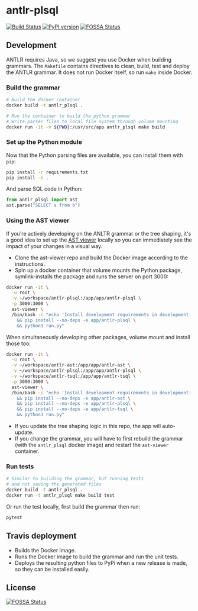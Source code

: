 # antlr-plsql

[![Build Status](https://travis-ci.org/datacamp/antlr-plsql.svg?branch=master)](https://travis-ci.org/datacamp/antlr-plsql)
[![PyPI version](https://badge.fury.io/py/antlr-plsql.svg)](https://badge.fury.io/py/antlr-plsql)
[![FOSSA Status](https://app.fossa.io/api/projects/git%2Bgithub.com%2Fdatacamp%2Fantlr-plsql.svg?type=shield)](https://app.fossa.io/projects/git%2Bgithub.com%2Fdatacamp%2Fantlr-plsql?ref=badge_shield)

## Development

ANTLR requires Java, so we suggest you use Docker when building grammars. The `Makefile` contains directives to clean, build, test and deploy the ANTLR grammar. It does not run Docker itself, so run `make` inside Docker.

### Build the grammar

```bash
# Build the docker container
docker build -t antlr_plsql .

# Run the container to build the python grammar
# Write parser files to local file system through volume mounting
docker run -it -v ${PWD}:/usr/src/app antlr_plsql make build
```

### Set up the Python module

Now that the Python parsing files are available, you can install them with `pip`:

```bash
pip install -r requirements.txt
pip install -e .
```

And parse SQL code in Python:

```python
from antlr_plsql import ast
ast.parse("SELECT a from b")
```

### Using the AST viewer

If you're actively developing on the ANLTR grammar or the tree shaping, it's a good idea to set up the [AST viewer](https://github.com/datacamp/ast-viewer) locally so you can immediately see the impact of your changes in a visual way.

- Clone the ast-viewer repo and build the Docker image according to the instructions.
- Spin up a docker container that volume mounts the Python package, symlink-installs the package and runs the server on port 3000:

```bash
docker run -it \
  -u root \
  -v ~/workspace/antlr-plsql:/app/app/antlr-plsql \
  -p 3000:3000 \
  ast-viewer \
  /bin/bash -c "echo 'Install development requirements in development:' \
    && pip install --no-deps -e app/antlr-plsql \
    && python3 run.py"
```

When simultaneously developing other packages, volume mount and install those too:

```bash
docker run -it \
  -u root \
  -v ~/workspace/antlr-ast:/app/app/antlr-ast \
  -v ~/workspace/antlr-plsql:/app/app/antlr-plsql \
  -v ~/workspace/antlr-tsql:/app/app/antlr-tsql \
  -p 3000:3000 \
  ast-viewer \
  /bin/bash -c "echo 'Install development requirements in development:' \
    && pip install --no-deps -e app/antlr-ast \
    && pip install --no-deps -e app/antlr-plsql \
    && pip install --no-deps -e app/antlr-tsql \
    && python3 run.py"
```

- If you update the tree shaping logic in this repo, the app will auto-update.
- If you change the grammar, you will have to first rebuild the grammar (with the `antlr_plsql` docker image) and restart the `ast-viewer` container.

### Run tests

```bash
# Similar to building the grammar, but running tests
# and not saving the generated files
docker build -t antlr_plsql .
docker run -t antlr_plsql make build test
```

Or run the test locally, first build the grammar then run:

```python
pytest
```

## Travis deployment

- Builds the Docker image.
- Runs the Docker image to build the grammar and run the unit tests.
- Deploys the resulting python files to PyPi when a new release is made, so they can be installed easily.

## License
[![FOSSA Status](https://app.fossa.io/api/projects/git%2Bgithub.com%2Fdatacamp%2Fantlr-plsql.svg?type=large)](https://app.fossa.io/projects/git%2Bgithub.com%2Fdatacamp%2Fantlr-plsql?ref=badge_large)
